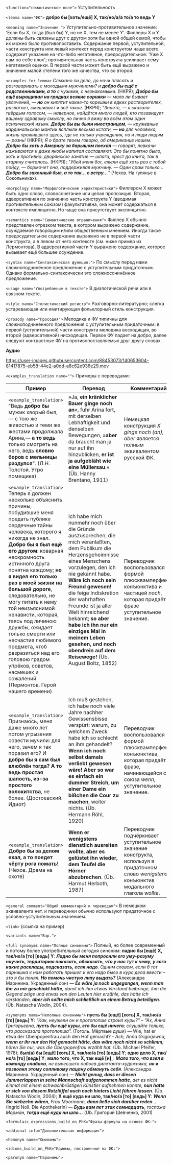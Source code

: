 `<function="семантическое поле">`  Уступительность


`<lemma name="ФК">` **добро бы [хоть/ещё] X, так/но/a/a то/а то ведь Y** 

`<meaning name="Значение ">` Уступительно-противительное значение: 'Если бы X, тогда (был бы) Y, но не X, тем не менее Y'. Филлеры X и Y должны быть связаны друг с другом хотя бы одной общей семой, чтобы их можно было противопоставить. Содержание первой, уступительной, части конструкта или левый контекст перед конструктом чаще всего содержит указание на что-либо негативное, предосудительное: 'Уже X сам по себе плох'; противительная часть конструкта усиливает сему негативной оценки. В первой части может быть ещё выражено и значение малой степени того же качества, что во второй.  

`<examples_for_lemma>` _Слыхано ли дело, до ночи плясать и разговаривать с молодыми мужчинами? и **добро бы ещё с родственниками, а то** с чужими, с незнакомыми._ (НКРЯ); _**Добро бы ещё выращивал на грядках всякие сорняки** ― мало ли бывает увлечений, ― **но** он кипятит какие-то корешки в едких растворителях, разлагает, смешивает и всё такое._ (НКРЯ); _"Знаете, ― я сказала твёрдым голосом, ― наверное, найдётся много людей, кто позавидует вашему здравому смыслу, но лично я вижу во всём этом один психический изъян. **Добро бы вы были иностранцем**, ― кружевные кардинальские мантии всплыли весьма кстати, ― **но** для человека, жизнь прожившего здесь, где не только учреждения, но и люди людям ― рознь!_ (НКРЯ); _Я о брате твоем говорю, об американце нашем. **Добро бы хоть в Америку за барышом поехал** ― говорят, ловкачи наживаются и даже якобы капитал составляют. Это бы понятно было, хоть и противно: дворянское занятие ― шпага, крест да книга, так в старину считалось._ (НКРЯ); _"Убей меня бог, ежели ещё хоть раз с тобой пойду, &mdash; бормочет она, поддерживая мужчину. &mdash; Один срам только... **Добро бы законный был, а то так... с ветру...**"_ (Чехов. На гулянье в Сокольниках).


`<morpology name="Морфологические характеристики">` Филлером X может быть одно слово, словосочетание или целая пропозиция. Вторая, адверсативная по значению часть конструкта Y (вводимая противительным союзом) факультативна, она может содержаться в контексте имплицитно. Но чаще она присутствует эксплицитно.
 
`<semantics name="Семантические ограничения">` Филлер X обычно представлен отрезком текста, в котором выражено содержание, осуждаемое говорящим и/или общественным мнением. Иногда такое предосудительное содержание выражено не в первой части конструкта, а в левом от него контексте (см. ниже пример из Лермонтова). В адверсативной части Y выражено содержание, которое вызывает ещё большее осуждение. 

`<syntax name="Синтаксическая функция:">` По смыслу перед нами сложноподчинённое предложение с уступительным придаточным. Однако формально-синтаксически это сложносочинённое предложение. 

`<usage name="Употребление в тексте">` В диалогической речи или в связном тексте.   

`<style name="Стилистический регистр">` Разговорно-литературно; слегка устаревающая или имитирующая фольклорный стиль конструкция.


`<prosody name="Просодия">` Мелодика и ФУ типичны для сложноподчинённого предложения с уступительным придаточным: в первой (уступительной) части конструкта мелодика восходящая, во второй (адверсативной) нисходящая. Первое ФУ падает на _добро_, далее следуют контрастные ФУ на противопоставляемых друг другу словах. 

**Аудио**



https://user-images.githubusercontent.com/88453073/140653604-81417875-eb58-44e2-a0dd-a8c62e936e29.mov



`<examples_translation name="">` Примеры с переводами: 

 Пример | Перевод | Комментарий
--- | --- | ---
`<example_translation>` "Ведь **добро бы** мужик хворый был, — с тою же живостью и теми же жестами продолжала Арина,— **а то ведь** только смотреть на него, ведь **словно боров с мельницы раздулся**". (Л.Н. Толстой. Утро помещика) | »Ja, **ein kränklicher Bauer ginge noch an**«, fuhr Arina fort, mit derselben Lebhaftigkeit und denselben Bewegungen, »**aber** da braucht man ja nur auf ihn hinzublicken, **er ist ja aufgebläht wie eine Müllersau**.« (Üb. Hanny Brentano, 1911) | Немецкая конструкция _X ginge noch (an), aber_ является полным эквивалентом русской ФК.
`<example_translation>` Теперь я должен несколько объяснить причины, побудившие меня предать публике сердечные тайны человека, которого я никогда не знал. **Добро бы я был ещё его другом**: коварная нескромность истинного друга понятна каждому; **но я видел его только раз в моей жизни на большой дороге**, следовательно, не могу питать к нему той неизъяснимой ненависти, которая, таясь под личиною дружбы, ожидает только смерти или несчастия любимого предмета, чтоб разразиться над его головою градом упрёков, советов, насмешек и сожалений. (Лермонтов. Герой нашего времени) | Ich habe mich nunmehr noch über die Gründe auszusprechen, die mich veranlaßten, dem Publikum die Herzensgeheimnisse eines Menschens vorzulegen, den ich nie gekannt habe. **Wäre ich noch sein Freund gewesen!** die feige Indiskretion der wahrhaften Freunde ist ja aller Welt hinreichend bekannt; **so aber habe ich ihn nur ein einziges Mal in meinem Leben gesehen, und noch obendrein auf dem Reisewege!** (Üb. August Boltz, 1852) | Переводчик воспользовался формой плюсквамперфекта конъюнктива и частицей _noch_, которая придаёт фразе уступительное значение.  
`<example_translation>` Признаюсь, меня даже много лет потом угрызения совести мучили: для чего, зачем я так поразил его? И **добро бы я сам был влюблён тогда? А то ведь простая шалость, из-за простого волокитства**, не более. (Достоевский. Идиот) | Ich muß gestehen, ich habe noch viele Jahre nachher Gewissensbisse verspürt: warum, zu welchem Zweck habe ich so schlecht an ihm gehandelt? **Wenn ich noch selbst damals verliebt gewesen wäre! Aber so war es einfach ein dummer Streich, um einer Dame ein bißchen die Cour zu machen**, weiter nichts. (Üb. Hermann Röhl, 1920) | Переводчик воспользовался формой плюсквамперфекта конъюнктива, которая придаёт фразе, начинающейся с союза _wenn_, уступительное значение. 
`<example_translation>` **Добро бы за делом ехал, а то поедет чёрту рога ломать**! (Чехов. Драма на охоте) | **Wenn er wenigstens dienstlich ausreiten wollte, aber es gelüstet ihn wieder, dem Teufel die Hörner abzubrechen**. (Üb. Harmut Herboth, 1987) | Переводчик подчёркивает уступительное значение конструкта, используя в придаточном слово _wenigstens_ и конъюнктив модального глагола _wollte_. 

`<general comment="Общий комментарий к переводам">` В немецком эквивалента нет, и переводчики обычно используют придаточное с условно-уступительным значением.

`<link>` (ссылка на пример)



`<variants name="Вар.">` 


`<full synonyms name="Полные синонимы">` Полный, но более современный и потому более употребительный сегодня синоним: **ладно бы [ещё] X, так/но/a [то] [ведь] Y**: _**Ладно бы меня попросили его уму-разуму научить, территорию показать, обсказать, что у нас тут к чему, у кого какие расклады, подсказать, если надо**. Одним словом, если б тот парнишка к нам работать пришел и его надо было в курс дела ввести – это я бы понял. **Но помочь чистую липу выдать?**_ (Александра Маринина. Украденный сон) &mdash; _**Es wäre ja noch angegangen, wenn man ihn zu mir geschickt hätte**, damit ich ihm etwas Verstand beibringe, ihm die Gegend zeige und etwas von den Leuten hier erzähle, das hätte ich verstanden, **aber ich sollte mich schließlich an einem Betrug beteiligen**._ (Üb. Natascha Wodin, 2004). 


`<synonyms name="Неполные синонимы">` **пусть бы [ещё] [хоть] X, так/но/a [то] [ведь] Y**: _"Как, неужели он и протопопше строил куры?" –  "Ах, Анна Григорьевна, **пусть бы ещё куры, это бы ещё ничего**; слушайте только, что рассказала протопопша"._ (Гоголь. Мёртвые души) &mdash; Wie, hat er etwa der Obenpopenfrau auch den Hof gemacht? - _Ach, Anna Grigorjewna, **wenn er ihr nur den Hof gemacht hätte, das wäre noch nicht so schlimm**; hören Sie nur, was die Oberpopenfrau erzählt hat._ (Üb. Michael Pfeifer, 1978); **был(а) бы [ещё] [хоть] X, так/но/a [то] [ведь] Y**; **одно дело X, так/но/a [то] [ведь] Y**; **мало того, что X, так ещё [и]**_: _**Мало того, что взял в команду слабака**, не вынесшего побоев дилетанта-художника, **но и позволил этому сопливому пацану обмануть себя**._ (Александра Маринина. Украденный сон) &mdash; _**Nicht genug, dass er diesen Jammerlappen in seine Mannschaft aufgenommen hatte**, der es nicht einmal mit einem schwachbrüstigen Künstler aufnehmen konnte, **nun hatte er sich von diesem Rotzlöffel auch noch hinters Licht führen lassen**._ (Üb. Natascha Wodin, 2004); **X ещё куда ни шло, так/но/a [то] [ведь] Y**: _**Wenn Sie siebzehn wären**, Frau Moormann, **dann ließe sich darüber reden**…_ (Ingrid Noll. Die Apothekerin) &mdash; _**Будь вам лет этак семнадцать**, госпожа Морман, **тогда ещё куда ни шло…**_ (Üb. Григорий Шевченко, 2001)  


 
`<formulaic_expressions_build_on_PhK="Фразы-формулы на основе ФК:">`  

 



 
`<addional info="Дополнительная информация">` 

`<homonym name="Омонимы">`  

`<idioms_build_on_PhK="Идиомы, построенные на ФК:">`  

`<paronym name="Паронимы">`  
